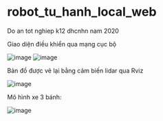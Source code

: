 # robot_tu_hanh_local_web
Do an tot nghiep k12 dhcnhn nam 2020

Giao diện điều khiển qua mạng cục bộ

![image](https://user-images.githubusercontent.com/90817736/136028249-0141a018-422f-4bf2-b7b3-78a2c3086cf7.png)
![image](https://user-images.githubusercontent.com/90817736/136028265-81644731-ba93-4db5-a7c1-ec1768e40dca.png)

Bản đồ được vẽ lại bằng cảm biến lidar qua Rviz

![image](https://user-images.githubusercontent.com/90817736/136028289-635c8aff-098f-4428-94c9-e1f3641c518e.png)

Mô hình xe 3 bánh:

![image](https://user-images.githubusercontent.com/90817736/136028316-a9d00a42-617c-493a-b192-0895967d5b44.png)
